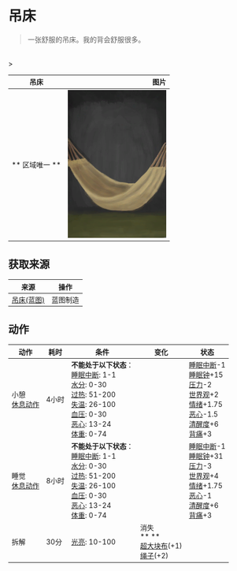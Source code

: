 # 吊床  
> 一张舒服的吊床。我的背会舒服很多。  
<br>  
>   
  
  吊床  |   图片   
 ----  |  ----:   
 ** 区域唯一 **  |  <img decoding="async" src="Sprite/HammockHouse.png" href="a.md" style="max-width:300px;max-height:300px;">   
  
## 获取来源  
来源  |  操作  
----  |  ----  
[吊床(蓝图)](Bp_Hammock.md)  |  蓝图制造  
## 动作  
动作  |  耗时  |  条件  |  变化  |  状态  
----  |  ----  |  ----  |  ----  |  ----  
小憩<br>[休息动作](SleepAction.md)  |  4小时  |  **不能处于以下状态**：<br>[睡眠中断](SleepInterrupt.md): 1-1<br>[水分](Hydration.md): 0-30<br>[过热](Hyperthermia.md): 51-200<br>[失温](Hypothermia.md): 26-100<br>[血压](Blood.md): 0-30<br>[恶心](Nausea.md): 13-24<br>[体重](Weight.md): 0-74  |    |  [睡眠中断](SleepInterrupt.md)-1<br>[睡眠钟](SleepClock.md)+15<br>[压力](Stress.md)-2<br>[世界观](Structure.md)+2<br>[情绪](Morale.md)+1.75<br>[恶心](Nausea.md)-1.5<br>[清醒度](Wakefulness.md)+6<br>[背痛](BackPain.md)+3  
睡觉<br>[休息动作](SleepAction.md)  |  8小时  |  **不能处于以下状态**：<br>[睡眠中断](SleepInterrupt.md): 1-1<br>[水分](Hydration.md): 0-30<br>[过热](Hyperthermia.md): 51-200<br>[失温](Hypothermia.md): 26-100<br>[血压](Blood.md): 0-30<br>[恶心](Nausea.md): 13-24<br>[体重](Weight.md): 0-74  |    |  [睡眠中断](SleepInterrupt.md)-1<br>[睡眠钟](SleepClock.md)+31<br>[压力](Stress.md)-3<br>[世界观](Structure.md)+4<br>[情绪](Morale.md)+1.75<br>[恶心](Nausea.md)-1<br>[清醒度](Wakefulness.md)+6<br>[背痛](BackPain.md)+3  
拆解<br>  |  30分  |  [光亮](Light.md): 10-100  |  消失<br>**  **<br>  [超大块布](ClothVeryLarge.md)(+1)<br>  [绳子](Rope.md)(+2)<br>  |    
